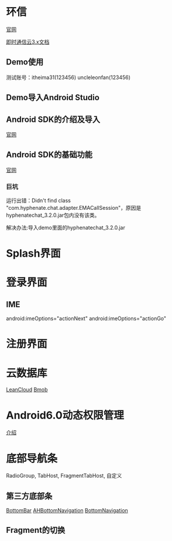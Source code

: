 # 环信 #
[官网](http://www.easemob.com/product/cs?utm_source=baidu-pp)

[即时通信云3.x文档](http://docs.easemob.com/im/start)

## Demo使用 ##
测试账号：itheima31(123456) uncleleonfan(123456)

## Demo导入Android Studio ##

## Android SDK的介绍及导入 ##
[官网](http://docs.easemob.com/im/200androidclientintegration/10androidsdkimport)

## Android SDK的基础功能 ##
[官网](http://docs.easemob.com/im/200androidclientintegration/30androidsdkbasics)
### 巨坑 ###
运行出错：Didn't find class "com.hyphenate.chat.adapter.EMACallSession"，原因是hyphenatechat_3.2.0.jar包内没有该类。

解决办法:导入demo里面的hyphenatechat_3.2.0.jar

# Splash界面 #

# 登录界面 #
## IME ##
android:imeOptions="actionNext"
android:imeOptions="actionGo"

# 注册界面 #

# 云数据库 #
[LeanCloud](https://leancloud.cn/)
[Bmob](http://www.bmob.cn/)

# Android6.0动态权限管理 #
[介绍](http://www.jianshu.com/p/a37f4827079a)

# 底部导航条 #
RadioGroup, TabHost, FragmentTabHost, 自定义
## 第三方底部条 ##
[BottomBar](https://github.com/roughike/BottomBar)
[AHBottomNavigation](https://github.com/aurelhubert/ahbottomnavigation)
[BottomNavigation](https://github.com/Ashok-Varma/BottomNavigation)

## Fragment的切换 ##